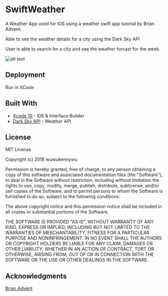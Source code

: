 
# SwiftWeather
A Weather App used for iOS using a weather swift app tutorial by Brian Advent.

Able to see the weather details for a city using the Dark Sky API

User is able to search for a city and see the weather forcast for the week.

![alt text](https://imgur.com/jFqlJIY "Screenshot of the app main interface")



## Deployment

Run in XCode 

## Built With

* [Xcode 10](https://developer.apple.com/xcode/) - IDE & Interface Builder
* [Dark Sky API](https://darksky.net/dev) - Weather API

## License

MIT License

Copyright (c) 2018 wuwukennywu

Permission is hereby granted, free of charge, to any person obtaining a copy
of this software and associated documentation files (the "Software"), to deal
in the Software without restriction, including without limitation the rights
to use, copy, modify, merge, publish, distribute, sublicense, and/or sell
copies of the Software, and to permit persons to whom the Software is
furnished to do so, subject to the following conditions:

The above copyright notice and this permission notice shall be included in all
copies or substantial portions of the Software.

THE SOFTWARE IS PROVIDED "AS IS", WITHOUT WARRANTY OF ANY KIND, EXPRESS OR
IMPLIED, INCLUDING BUT NOT LIMITED TO THE WARRANTIES OF MERCHANTABILITY,
FITNESS FOR A PARTICULAR PURPOSE AND NONINFRINGEMENT. IN NO EVENT SHALL THE
AUTHORS OR COPYRIGHT HOLDERS BE LIABLE FOR ANY CLAIM, DAMAGES OR OTHER
LIABILITY, WHETHER IN AN ACTION OF CONTRACT, TORT OR OTHERWISE, ARISING FROM,
OUT OF OR IN CONNECTION WITH THE SOFTWARE OR THE USE OR OTHER DEALINGS IN THE
SOFTWARE.

## Acknowledgments

[Brian Advent](https://youtu.be/doqtsIsbtqs)


